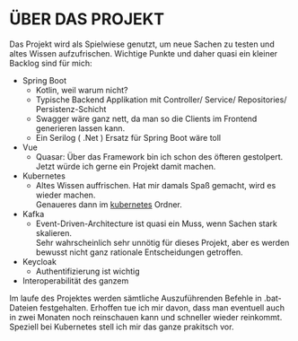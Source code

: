 # ÜBER DAS PROJEKT

Das Projekt wird als Spielwiese genutzt, um neue Sachen zu testen und altes Wissen aufzufrischen.
Wichtige Punkte und daher quasi ein kleiner Backlog sind für mich:
- Spring Boot
    - Kotlin, weil warum nicht?
    - Typische Backend Applikation mit Controller/ Service/ Repositories/ Persistenz-Schicht
    - Swagger wäre ganz nett, da man so die Clients im Frontend generieren lassen kann.
    - Ein Serilog ( .Net ) Ersatz für Spring Boot wäre toll
- Vue
    - Quasar: Über das Framework bin ich schon des öfteren gestolpert.<br> 
    Jetzt würde ich gerne ein Projekt damit machen.
- Kubernetes
    - Altes Wissen auffrischen. Hat mir damals Spaß gemacht, wird es wieder machen.<br>
    Genaueres dann im [kubernetes](./kubernetes/README.md) Ordner.
- Kafka
    - Event-Driven-Architecture ist quasi ein Muss, wenn Sachen stark skalieren. <br> 
    Sehr wahrscheinlich sehr unnötig für dieses Projekt, aber es werden bewusst nicht ganz rationale Entscheidungen getroffen. 
- Keycloak
    - Authentifizierung ist wichtig
- Interoperabilität des ganzem

Im laufe des Projektes werden sämtliche Auszuführenden Befehle in .bat-Dateien festgehalten. Erhoffen tue ich mir davon, dass man eventuell auch in zwei Monaten noch reinschauen kann und schneller wieder reinkommt. Speziell bei Kubernetes stell ich mir das ganze prakitsch vor.